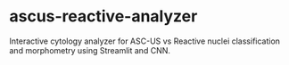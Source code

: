 # ascus-reactive-analyzer
Interactive cytology analyzer for ASC-US vs Reactive nuclei classification and morphometry using Streamlit and CNN.
